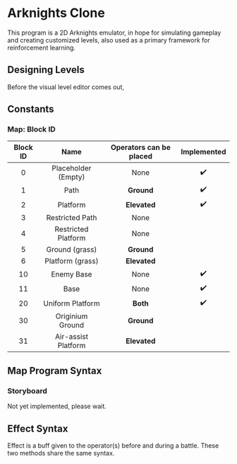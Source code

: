 # Arknights Clone

This program is a 2D Arknights emulator, in hope for simulating gameplay and creating customized levels, also used as a primary framework for reinforcement learning.

## Designing Levels

Before the visual level editor comes out, 


## Constants

### Map: Block ID

| Block ID | Name | Operators can be placed | Implemented |
| :-: | :-: | :---------: | :-: |
| 0 | Placeholder (Empty) | None | ✔️ |
| 1 | Path | **Ground** | ✔️ |
| 2 | Platform | **Elevated** | ✔️ |
| 3 | Restricted Path | None | |
| 4 | Restricted Platform | None | |
| 5 | Ground (grass) | **Ground** | |
| 6 | Platform  (grass) | **Elevated** | |
| 10 | Enemy Base | None | ✔️ |
| 11 | Base | None | ✔️ |
| 20 | Uniform Platform | **Both** | ✔️ |
| 30 | Originium Ground | **Ground** | |
| 31 | Air-assist Platform | **Elevated** | |

## Map Program Syntax

### 

### Storyboard

Not yet implemented, please wait.

## Effect Syntax

Effect is a buff given to the operator(s) before and during a battle. These two methods share the same syntax.




